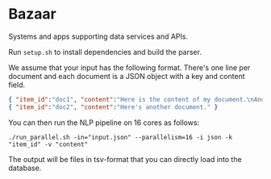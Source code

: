 Bazaar
======

Systems and apps supporting data services and APIs.

Run `setup.sh` to install dependencies and build the parser.

We assume that your input has the following format. There's one line per document and each document is a JSON object with a key and content field.
```json
{ "item_id":"doc1", "content":"Here is the content of my document.\nAnd here's another line." }
{ "item_id":"doc2", "content":"Here's another document." }
```

You can then run the NLP pipeline on 16 cores as follows:
```
./run_parallel.sh -in="input.json" --parallelism=16 -i json -k "item_id" -v "content"
```
The output will be files in tsv-format that you can directly load into the database.
